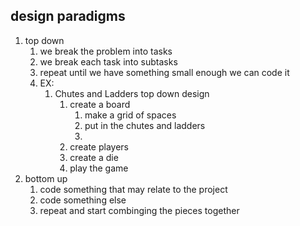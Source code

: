 ## design paradigms
1. top down
   1. we break the problem into tasks
   2. we break each task into subtasks
   3. repeat until we have something small enough we can code it
   4. EX:
      1. Chutes and Ladders top down design
         1. create a board
            1. make a grid of spaces
            2. put in the chutes and ladders
            3. 
         2. create players
         3. create a die
         4. play the game
2. bottom up
   1. code something that may relate to the project
   2. code something else
   3. repeat and start combinging the pieces together